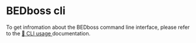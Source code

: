 # BEDboss cli

To get infromation about the BEDboss command line interface, please refer to the [📑 CLI usage ](../../usage.md) documentation.
